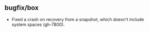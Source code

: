 ## bugfix/box

* Fixed a crash on recovery from a snapshot, which doesn't include system spaces
  (gh-7800).
